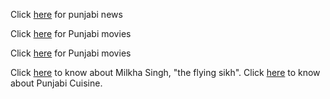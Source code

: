 Click [here](ajit/ajitnews.md) for punjabi news

Click [here](pollywood/movies.md) for Punjabi movies

Click [here](movies/movies.md) for Punjabi movies

Click [here](https://en.wikipedia.org/wiki/Milkha_Singh) to know about Milkha Singh, "the flying sikh".
Click [here](https://en.wikipedia.org/wiki/Punjabi_cuisine) to know about Punjabi Cuisine.